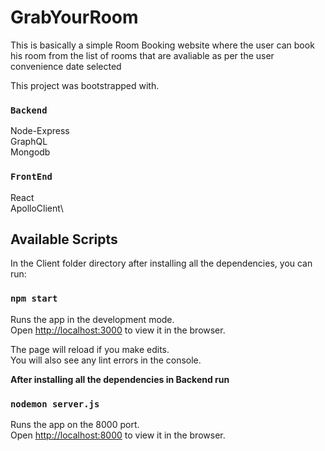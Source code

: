 # GrabYourRoom

This is basically a simple Room Booking website where the user can book his room from the list of rooms that are avaliable as per the user convenience date  selected

This project was bootstrapped with.

### `Backend`
Node-Express\
GraphQL\
Mongodb

### `FrontEnd`
React\
ApolloClient\

## Available Scripts

In the Client folder directory after installing all the dependencies, you can run:

### `npm start`

Runs the app in the development mode.\
Open [http://localhost:3000](http://localhost:3000) to view it in the browser.

The page will reload if you make edits.\
You will also see any lint errors in the console.

**After installing all the dependencies in Backend run**

### `nodemon server.js`

Runs the app on the 8000 port.\
Open [http://localhost:8000](http://localhost:8000) to view it in the browser.

